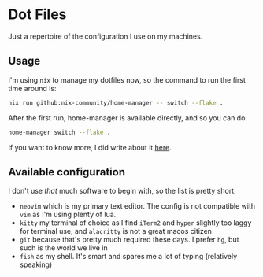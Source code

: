 # Dot Files

Just a repertoire of the configuration I use on my machines.

## Usage

I'm using `nix` to manage my dotfiles now, so the command to run the first time
around is:

```sh
nix run github:nix-community/home-manager -- switch --flake .
```

After the first run, home-manager is available directly, and so you can do:

```sh
home-manager switch --flake .
```

If you want to know more, I did write about it
[here](https://dev.to/synecdokey/nix-on-macos-2oj3).

## Available configuration

I don't use _that_ much software to begin with, so the list is pretty short:

- `neovim` which is my primary text editor. The config is not compatible with
  `vim` as I'm using plenty of lua.
- `kitty` my terminal of choice as I find `iTerm2` and `hyper` slightly too
  laggy for terminal use, and `alacritty` is not a great macos citizen
- `git` because that's pretty much required these days. I prefer `hg`, but
  such is the world we live in
- `fish` as my shell. It's smart and spares me a lot of typing (relatively
  speaking)
